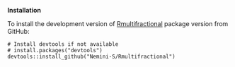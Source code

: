 **Installation**

To install the development version of [Rmultifractional](https://github.com/Nemini-S/Rmultifractional) package version from GitHub:
```{r}
# Install devtools if not available
# install.packages("devtools")
devtools::install_github("Nemini-S/Rmultifractional")
```
